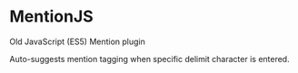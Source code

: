 # MentionJS
Old JavaScript (ES5) Mention plugin

Auto-suggests mention tagging when specific delimit character is entered.
